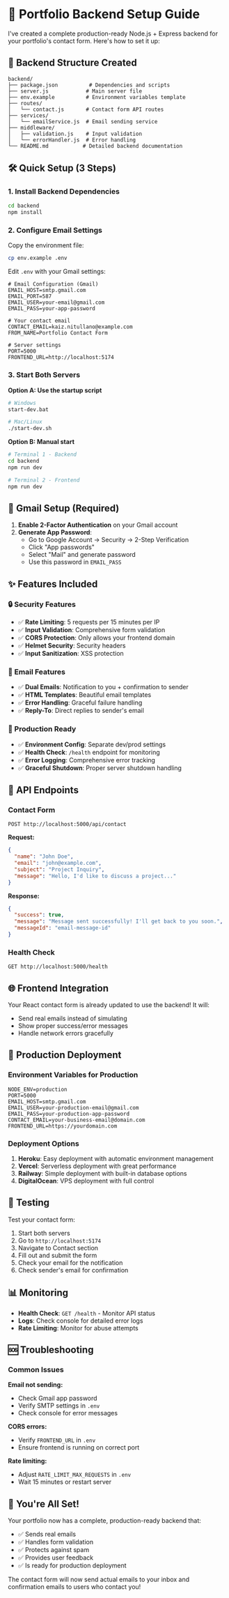 # 🚀 Portfolio Backend Setup Guide

I've created a complete production-ready Node.js + Express backend for your portfolio's contact form. Here's how to set it up:

## 📁 Backend Structure Created

```
backend/
├── package.json          # Dependencies and scripts
├── server.js            # Main server file
├── env.example          # Environment variables template
├── routes/
│   └── contact.js       # Contact form API routes
├── services/
│   └── emailService.js  # Email sending service
├── middleware/
│   ├── validation.js    # Input validation
│   └── errorHandler.js  # Error handling
└── README.md           # Detailed backend documentation
```

## 🛠️ Quick Setup (3 Steps)

### 1. Install Backend Dependencies

```bash
cd backend
npm install
```

### 2. Configure Email Settings

Copy the environment file:
```bash
cp env.example .env
```

Edit `.env` with your Gmail settings:
```env
# Email Configuration (Gmail)
EMAIL_HOST=smtp.gmail.com
EMAIL_PORT=587
EMAIL_USER=your-email@gmail.com
EMAIL_PASS=your-app-password

# Your contact email
CONTACT_EMAIL=kaiz.nitullano@example.com
FROM_NAME=Portfolio Contact Form

# Server settings
PORT=5000
FRONTEND_URL=http://localhost:5174
```

### 3. Start Both Servers

**Option A: Use the startup script**
```bash
# Windows
start-dev.bat

# Mac/Linux
./start-dev.sh
```

**Option B: Manual start**
```bash
# Terminal 1 - Backend
cd backend
npm run dev

# Terminal 2 - Frontend
npm run dev
```

## 📧 Gmail Setup (Required)

1. **Enable 2-Factor Authentication** on your Gmail account
2. **Generate App Password**:
   - Go to Google Account → Security → 2-Step Verification
   - Click "App passwords"
   - Select "Mail" and generate password
   - Use this password in `EMAIL_PASS`

## ✨ Features Included

### 🔒 Security Features
- ✅ **Rate Limiting**: 5 requests per 15 minutes per IP
- ✅ **Input Validation**: Comprehensive form validation
- ✅ **CORS Protection**: Only allows your frontend domain
- ✅ **Helmet Security**: Security headers
- ✅ **Input Sanitization**: XSS protection

### 📧 Email Features
- ✅ **Dual Emails**: Notification to you + confirmation to sender
- ✅ **HTML Templates**: Beautiful email templates
- ✅ **Error Handling**: Graceful failure handling
- ✅ **Reply-To**: Direct replies to sender's email

### 🚀 Production Ready
- ✅ **Environment Config**: Separate dev/prod settings
- ✅ **Health Check**: `/health` endpoint for monitoring
- ✅ **Error Logging**: Comprehensive error tracking
- ✅ **Graceful Shutdown**: Proper server shutdown handling

## 🔗 API Endpoints

### Contact Form
```
POST http://localhost:5000/api/contact
```

**Request:**
```json
{
  "name": "John Doe",
  "email": "john@example.com", 
  "subject": "Project Inquiry",
  "message": "Hello, I'd like to discuss a project..."
}
```

**Response:**
```json
{
  "success": true,
  "message": "Message sent successfully! I'll get back to you soon.",
  "messageId": "email-message-id"
}
```

### Health Check
```
GET http://localhost:5000/health
```

## 🌐 Frontend Integration

Your React contact form is already updated to use the backend! It will:
- Send real emails instead of simulating
- Show proper success/error messages
- Handle network errors gracefully

## 🚀 Production Deployment

### Environment Variables for Production
```env
NODE_ENV=production
PORT=5000
EMAIL_HOST=smtp.gmail.com
EMAIL_USER=your-production-email@gmail.com
EMAIL_PASS=your-production-app-password
CONTACT_EMAIL=your-business-email@domain.com
FRONTEND_URL=https://yourdomain.com
```

### Deployment Options
1. **Heroku**: Easy deployment with automatic environment management
2. **Vercel**: Serverless deployment with great performance  
3. **Railway**: Simple deployment with built-in database options
4. **DigitalOcean**: VPS deployment with full control

## 🧪 Testing

Test your contact form:
1. Start both servers
2. Go to `http://localhost:5174`
3. Navigate to Contact section
4. Fill out and submit the form
5. Check your email for the notification
6. Check sender's email for confirmation

## 📊 Monitoring

- **Health Check**: `GET /health` - Monitor API status
- **Logs**: Check console for detailed error logs
- **Rate Limiting**: Monitor for abuse attempts

## 🆘 Troubleshooting

### Common Issues

**Email not sending:**
- Check Gmail app password
- Verify SMTP settings in `.env`
- Check console for error messages

**CORS errors:**
- Verify `FRONTEND_URL` in `.env`
- Ensure frontend is running on correct port

**Rate limiting:**
- Adjust `RATE_LIMIT_MAX_REQUESTS` in `.env`
- Wait 15 minutes or restart server

## 🎉 You're All Set!

Your portfolio now has a complete, production-ready backend that:
- ✅ Sends real emails
- ✅ Handles form validation
- ✅ Protects against spam
- ✅ Provides user feedback
- ✅ Is ready for production deployment

The contact form will now send actual emails to your inbox and confirmation emails to users who contact you!
